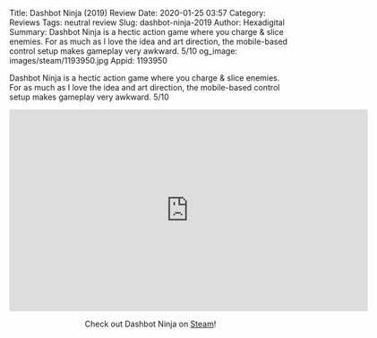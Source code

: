 Title: Dashbot Ninja (2019) Review
Date: 2020-01-25 03:57
Category: Reviews
Tags: neutral review
Slug: dashbot-ninja-2019
Author: Hexadigital
Summary: Dashbot Ninja is a hectic action game where you charge & slice enemies. For as much as I love the idea and art direction, the mobile-based control setup makes gameplay very awkward. 5/10
og_image: images/steam/1193950.jpg
Appid: 1193950

Dashbot Ninja is a hectic action game where you charge & slice enemies. For as much as I love the idea and art direction, the mobile-based control setup makes gameplay very awkward. 5/10

<center><iframe src="https://www.youtube.com/embed/LgX6W8_-uEw?feature=oembed" allow="accelerometer; autoplay; encrypted-media; gyroscope; picture-in-picture" width="640" height="360" frameborder="0"></iframe>

Check out Dashbot Ninja on [Steam](https://store.steampowered.com/app/1193950/?curator_clanid=34633900)!</center>
